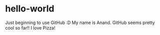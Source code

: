 # hello-world
Just beginning to use GitHub :D
My name is Anand. GitHub seems pretty cool so far!!
I love Pizza!
